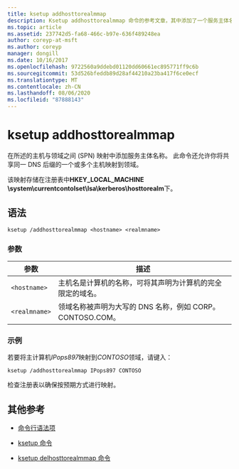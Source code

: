 ```yaml
---
title: ksetup addhosttorealmmap
description: Ksetup addhosttorealmmap 命令的参考文章，其中添加了一个服务主体名称 (SPN) 所述主机与领域之间的映射。
ms.topic: article
ms.assetid: 237742d5-fa68-466c-b97e-636f489248ea
author: coreyp-at-msft
ms.author: coreyp
manager: dongill
ms.date: 10/16/2017
ms.openlocfilehash: 9722560a9ddebd01120dd60661ec895771ff9c6b
ms.sourcegitcommit: 53d526bfeddb89d28af44210a23ba417f6ce0ecf
ms.translationtype: MT
ms.contentlocale: zh-CN
ms.lasthandoff: 08/06/2020
ms.locfileid: "87888143"
---
```

# <a name="ksetup-addhosttorealmmap"></a>ksetup addhosttorealmmap

在所述的主机与领域之间 (SPN) 映射中添加服务主体名称。 此命令还允许你将共享同一 DNS 后缀的一个或多个主机映射到领域。

该映射存储在注册表中**HKEY_LOCAL_MACHINE \system\currentcontolset\lsa\kerberos\hosttorealm**下。

## <a name="syntax"></a>语法

```
ksetup /addhosttorealmmap <hostname> <realmname>
```

### <a name="parameters"></a>参数

| 参数 | 描述 |
| --------- |------------ |
| `<hostname>` | 主机名是计算机的名称，可将其声明为计算机的完全限定的域名。 |
| `<realmname>` | 领域名称被声明为大写的 DNS 名称，例如 CORP。CONTOSO.COM。 |

### <a name="examples"></a>示例

若要将主计算机*IPops897*映射到*CONTOSO*领域，请键入：

```
ksetup /addhosttorealmmap IPops897 CONTOSO
```

检查注册表以确保按预期方式进行映射。

## <a name="additional-references"></a>其他参考

- [命令行语法项](command-line-syntax-key.md)

- [ksetup 命令](ksetup.md)

- [ksetup delhosttorealmmap 命令](ksetup-delhosttorealmmap.md)
